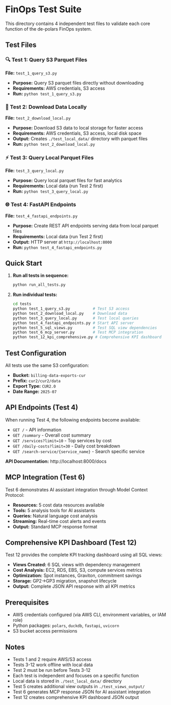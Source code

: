 # FinOps Test Suite

This directory contains 4 independent test files to validate each core function of the de-polars FinOps system.

## Test Files

### 🔍 Test 1: Query S3 Parquet Files

**File:** `test_1_query_s3.py`

- **Purpose:** Query S3 parquet files directly without downloading
- **Requirements:** AWS credentials, S3 access
- **Run:** `python test_1_query_s3.py`

### 💾 Test 2: Download Data Locally

**File:** `test_2_download_local.py`

- **Purpose:** Download S3 data to local storage for faster access
- **Requirements:** AWS credentials, S3 access, local disk space
- **Output:** Creates `./test_local_data/` directory with parquet files
- **Run:** `python test_2_download_local.py`

### ⚡ Test 3: Query Local Parquet Files

**File:** `test_3_query_local.py`

- **Purpose:** Query local parquet files for fast analytics
- **Requirements:** Local data (run Test 2 first)
- **Run:** `python test_3_query_local.py`

### 🌐 Test 4: FastAPI Endpoints

**File:** `test_4_fastapi_endpoints.py`

- **Purpose:** Create REST API endpoints serving data from local parquet files
- **Requirements:** Local data (run Test 2 first)
- **Output:** HTTP server at `http://localhost:8000`
- **Run:** `python test_4_fastapi_endpoints.py`

## Quick Start

1. **Run all tests in sequence:**

   ```bash
   python run_all_tests.py
   ```

2. **Run individual tests:**
   ```bash
   cd tests
   python test_1_query_s3.py          # Test S3 access
   python test_2_download_local.py    # Download data
   python test_3_query_local.py       # Test local queries
   python test_4_fastapi_endpoints.py # Start API server
   python test_5_sql_views.py         # Test SQL view dependencies
   python test_6_mcp_server.py        # Test MCP integration
   python test_12_kpi_comprehensive.py # Comprehensive KPI dashboard
   ```

## Test Configuration

All tests use the same S3 configuration:

- **Bucket:** `billing-data-exports-cur`
- **Prefix:** `cur2/cur2/data`
- **Export Type:** `CUR2.0`
- **Date Range:** `2025-07`

## API Endpoints (Test 4)

When running Test 4, the following endpoints become available:

- `GET /` - API information
- `GET /summary` - Overall cost summary
- `GET /services?limit=10` - Top services by cost
- `GET /daily-costs?limit=30` - Daily cost breakdown
- `GET /search-service/{service_name}` - Search specific service

**API Documentation:** http://localhost:8000/docs

## MCP Integration (Test 6)

Test 6 demonstrates AI assistant integration through Model Context Protocol:

- **Resources:** 5 cost data resources available
- **Tools:** 5 analysis tools for AI assistants
- **Queries:** Natural language cost analysis
- **Streaming:** Real-time cost alerts and events
- **Output:** Standard MCP response format

## Comprehensive KPI Dashboard (Test 12)

Test 12 provides the complete KPI tracking dashboard using all SQL views:

- **Views Created:** 6 SQL views with dependency management
- **Cost Analysis:** EC2, RDS, EBS, S3, compute services metrics
- **Optimization:** Spot instances, Graviton, commitment savings
- **Storage:** GP2→GP3 migration, snapshot lifecycle
- **Output:** Complete JSON API response with all KPI metrics

## Prerequisites

- AWS credentials configured (via AWS CLI, environment variables, or IAM role)
- Python packages: `polars`, `duckdb`, `fastapi`, `uvicorn`
- S3 bucket access permissions

## Notes

- Tests 1 and 2 require AWS/S3 access
- Tests 3-12 work offline with local data
- Test 2 must be run before Tests 3-12
- Each test is independent and focuses on a specific function
- Local data is stored in `./test_local_data/` directory
- Test 5 creates additional view outputs in `./test_views_output/`
- Test 6 generates MCP response JSON for AI assistant integration
- Test 12 creates comprehensive KPI dashboard JSON output
